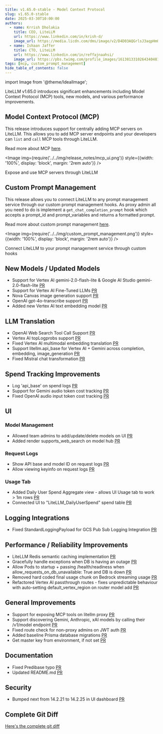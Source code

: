 ```yaml
---
title: v1.65.0-stable - Model Context Protocol
slug: v1.65.0-stable
date: 2025-03-30T10:00:00
authors:
  - name: Krrish Dholakia
    title: CEO, LiteLLM
    url: https://www.linkedin.com/in/krish-d/
    image_url: https://media.licdn.com/dms/image/v2/D4D03AQGrlsJ3aqpHmQ/profile-displayphoto-shrink_400_400/B4DZSAzgP7HYAg-/0/1737327772964?e=1743638400&v=beta&t=39KOXMUFedvukiWWVPHf3qI45fuQD7lNglICwN31DrI
  - name: Ishaan Jaffer
    title: CTO, LiteLLM
    url: https://www.linkedin.com/in/reffajnaahsi/
    image_url: https://pbs.twimg.com/profile_images/1613813310264340481/lz54oEiB_400x400.jpg
tags: [mcp, custom_prompt_management]
hide_table_of_contents: false
---
```

import Image from '@theme/IdealImage';

LiteLLM v1.65.0 introduces significant enhancements including Model Context Protocol (MCP) tools, new models, and various performance improvements.

## Model Context Protocol (MCP)

This release introduces support for centrally adding MCP servers on LiteLLM. This allows you to add MCP server endpoints and your developers can `list` and `call` MCP tools through LiteLLM.

Read more about MCP [here](https://docs.litellm.ai/docs/mcp).

<Image 
  img={require('../../img/release_notes/mcp_ui.png')}
  style={{width: '100%', display: 'block', margin: '2rem auto'}}
/>
<p style={{textAlign: 'left', color: '#666'}}>
  Expose and use MCP servers through LiteLLM
</p>

## Custom Prompt Management

This release allows you to connect LiteLLM to any prompt management service through our custom prompt management hooks. As proxy admin all you need to do is implement a `get_chat_completion_prompt` hook which accepts a prompt_id and prompt_variables and returns a formatted prompt.

Read more about custom prompt management [here](https://docs.litellm.ai/docs/proxy/custom_prompt_management).

<Image 
  img={require('../../img/custom_prompt_management.png')}
  style={{width: '100%', display: 'block', margin: '2rem auto'}}
/>
<p style={{textAlign: 'left', color: '#666'}}>
  Connect LiteLLM to your prompt management service through custom hooks
</p>


## New Models / Updated Models
- Support for Vertex AI gemini-2.0-flash-lite & Google AI Studio gemini-2.0-flash-lite [PR](https://github.com/BerriAI/litellm/pull/9523)
- Support for Vertex AI Fine-Tuned LLMs [PR](https://github.com/BerriAI/litellm/pull/9542)
- Nova Canvas image generation support [PR](https://github.com/BerriAI/litellm/pull/9525)
- OpenAI gpt-4o-transcribe support [PR](https://github.com/BerriAI/litellm/pull/9517)
- Added new Vertex AI text embedding model [PR](https://github.com/BerriAI/litellm/pull/9476)

## LLM Translation
- OpenAI Web Search Tool Call Support [PR](https://github.com/BerriAI/litellm/pull/9465)
- Vertex AI topLogprobs support [PR](https://github.com/BerriAI/litellm/pull/9518) 
- Fixed Vertex AI multimodal embedding translation [PR](https://github.com/BerriAI/litellm/pull/9471)
- Support litellm.api_base for Vertex AI + Gemini across completion, embedding, image_generation [PR](https://github.com/BerriAI/litellm/pull/9516)
- Fixed Mistral chat transformation [PR](https://github.com/BerriAI/litellm/pull/9606)

## Spend Tracking Improvements
- Log 'api_base' on spend logs [PR](https://github.com/BerriAI/litellm/pull/9509)
- Support for Gemini audio token cost tracking [PR](https://github.com/BerriAI/litellm/pull/9535)
- Fixed OpenAI audio input token cost tracking [PR](https://github.com/BerriAI/litellm/pull/9535)

## UI

### Model Management
- Allowed team admins to add/update/delete models on UI [PR](https://github.com/BerriAI/litellm/pull/9572)
- Added render supports_web_search on model hub [PR](https://github.com/BerriAI/litellm/pull/9469)

### Request Logs
- Show API base and model ID on request logs [PR](https://github.com/BerriAI/litellm/pull/9572)
- Allow viewing keyinfo on request logs [PR](https://github.com/BerriAI/litellm/pull/9568)

### Usage Tab
- Added Daily User Spend Aggregate view - allows UI Usage tab to work > 1m rows [PR](https://github.com/BerriAI/litellm/pull/9538)
- Connected UI to "LiteLLM_DailyUserSpend" spend table [PR](https://github.com/BerriAI/litellm/pull/9603)

## Logging Integrations
- Fixed StandardLoggingPayload for GCS Pub Sub Logging Integration [PR](https://github.com/BerriAI/litellm/pull/9508)

## Performance / Reliability Improvements
- LiteLLM Redis semantic caching implementation [PR](https://github.com/BerriAI/litellm/pull/9356)
- Gracefully handle exceptions when DB is having an outage [PR](https://github.com/BerriAI/litellm/pull/9533)
- Allow Pods to startup + passing /health/readiness when allow_requests_on_db_unavailable: True and DB is down [PR](https://github.com/BerriAI/litellm/pull/9569)
- Removed hard coded final usage chunk on Bedrock streaming usage [PR](https://github.com/BerriAI/litellm/pull/9512)
- Refactored Vertex AI passthrough routes - fixes unpredictable behaviour with auto-setting default_vertex_region on router model add [PR](https://github.com/BerriAI/litellm/pull/9467)

## General Improvements
- Support for exposing MCP tools on litellm proxy [PR](https://github.com/BerriAI/litellm/pull/9426)
- Support discovering Gemini, Anthropic, xAI models by calling their /v1/model endpoint [PR](https://github.com/BerriAI/litellm/pull/9530)
- Fixed route check for non-proxy admins on JWT auth [PR](https://github.com/BerriAI/litellm/pull/9454)
- Added baseline Prisma database migrations [PR](https://github.com/BerriAI/litellm/pull/9565)
- Get master key from environment, if not set [PR](https://github.com/BerriAI/litellm/pull/9617)

## Documentation
- Fixed Predibase typo [PR](https://github.com/BerriAI/litellm/pull/9464)
- Updated README.md [PR](https://github.com/BerriAI/litellm/pull/9616)

## Security
- Bumped next from 14.2.21 to 14.2.25 in UI dashboard [PR](https://github.com/BerriAI/litellm/pull/9458)

## Complete Git Diff

[Here's the complete git diff](https://github.com/BerriAI/litellm/compare/v1.63.14-stable.patch1...v1.65.0-stable)
